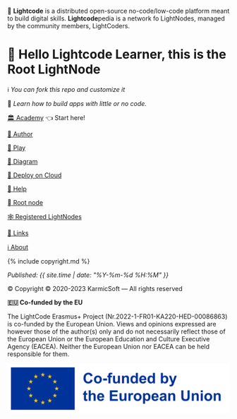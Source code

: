 💬 **Lightcode** is a distributed open-source no-code/low-code platform 
meant to build digital skills. **Lightcode**pedia 
is a network fo LightNodes, managed by the community members, LightCoders.

# 👋 Hello Lightcode Learner, this is the Root LightNode 
ℹ️ _You can fork this repo and customize it_

📖 _Learn how to build apps with little or no code._

[🏛 Academy](academy.md) 👈 Start here!

[👤 Author](author.md)

[🏀 Play](play.md)

[📐 Diagram](diagram.md)

[🚚 Deploy on Cloud](deploy.md)

[🛟 Help](help.md)

[🫜 Root node](https://lightcodepedia.org)

[🕸️ Registered LightNodes](nodes.md)

[🔗 Links](links.md)

[ℹ️ About](about.md)


{% include copyright.md %}

_Published: {{ site.time | date: "%Y-%m-%d %H:%M" }}_

© Copyright
© 2020-2023 KarmicSoft — All rights reserved

**🇪🇺 Co-funded by the EU**

The LightCode Erasmus+ Project (Nr.2022-1-FR01-KA220-HED-00086863) is co-funded by the European Union. Views and opinions expressed are however those of the author(s) only and do not necessarily reflect those of the European Union or the European Education and Culture Executive Agency (EACEA). Neither the European Union nor EACEA can be held responsible for them.

![EU Logo](images/EN_Co-fundedbytheEU_RGB_POS.png)

